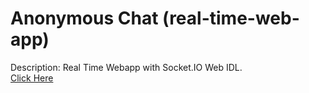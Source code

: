 # Anonymous Chat (real-time-web-app)
Description: Real Time Webapp with Socket.IO Web IDL.<br/>
<a href="https://anonymous-chat-v1.herokuapp.com">Click Here</a>
